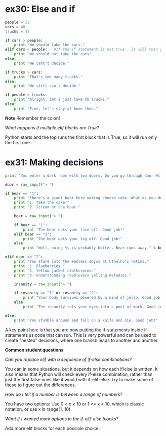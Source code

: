 # ex30: Else and if
```python
people = 30
cars = 40
trucks = 15

if cars > people:
    print "We should take the cars."
elif cars < people:   #If the if statement is not true , it will then go to elif (else if). If this statement is not true then it will run else
    print "We should not take the cars"
else:
    print "We cant't decide."

if trucks > cars:
    print "That's too many trucks."
else:
    print "We still can't decide."

if people > trucks:
    print "Alright, let's just take th trucks."
else:
    print "Fine, let's stay at home then."
```
**Note** Remember the colon!

*What happens if multiple elif blocks are True?*

Python starts and the top runs the first block that is True, so it will run only the first one.

# ex31: Making decisions
```python
print "You enter a dark room with two doors. Do you go through door #1 or door #2?"

door = raw_input("> ")

if bear == "1":
    print "There's a giant bear here eating cheese cake. What do you do?"
    print "1. Take the cake."
    print "2. Scream at the bear."

    bear = raw_input("> ")

    if bear == "1":
        print "The bear eats your face off. Good job!"
    elif bear == "2":
        print "The bear eats your leg off. Good job!"
    else:
        print "Well, doing %s is probably better. Bear runs away." % bear

elif door == "2":
    print "You stare into the endless abyss at Cthulhu's retina."
    print "1. Blueberries."
    print "2. Yellow jacket clothespins."
    print "3. Understanding revolovers yelling melodies."

    insanity = raw_input("> ")

    if insanity == "1" or insanity == "2":
        print "Your body survives powered by a mind of jello. Good job!"
    else:
        print "The insanity rots your eyes into a pool of muck. Good job!"

else:
    print "You stumble around and fall on a knife and die. Good job!"
```
A key point here is that you are now putting the if-statements inside if-statements as code that can run. This is very powerful and can be used to create "nested" decisions, where one branch leads to another and another.

**Common student questions**

*Can you replace elif with a sequence of if-else combinations?*

You can in some situations, but it depends on how each if/else is written. It also means that Python will check every if-else combination, rather than just the first false ones like it would with if-elif-else. Try to make some of these to figure out the differences.

*How do I tell if a number is between a range of numbers?*

You have two options: Use 0 < x < 10 or 1 <= x < 10, which is classic notation, or use x in range(1, 10).

*What if I wanted more options in the if-elif-else blocks?*

Add more elif blocks for each possible choice.
